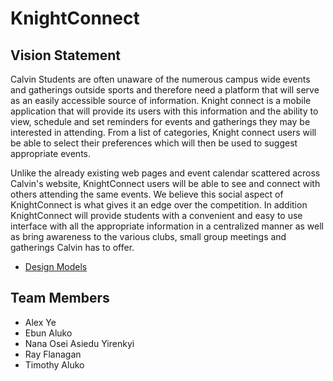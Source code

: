 # KnightConnect

## Vision Statement

Calvin Students are often unaware of the numerous campus wide events and gatherings outside sports and therefore need a platform that will serve as an easily accessible source of information. Knight connect is a mobile application that will provide its users with this information and the ability to view, schedule and set reminders for events and gatherings they may be interested in attending. From a list of categories, Knight connect users will be able to select their preferences which will then be used to suggest appropriate events.

Unlike the already existing web pages and event calendar scattered across Calvin's website, KnightConnect users will be able to see and connect with others attending the same events. We believe this social aspect of KnightConnect is what gives it an edge over the competition. In addition KnightConnect will provide students with a convenient and easy to use interface with all the appropriate information in a centralized manner as well as bring awareness to the various clubs, small group meetings and gatherings Calvin has to offer.

- [Design Models](https://github.com/cs262k-2024/knight-connect-project/blob/main/design.md)

## Team Members

- Alex Ye
- Ebun Aluko
- Nana Osei Asiedu Yirenkyi
- Ray Flanagan
- Timothy Aluko
